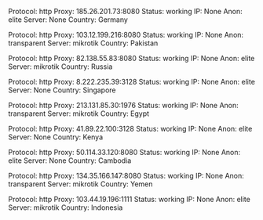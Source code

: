 Protocol: http
Proxy: 185.26.201.73:8080
Status: working
IP: None
Anon: elite
Server: None
Country: Germany

Protocol: http
Proxy: 103.12.199.216:8080
Status: working
IP: None
Anon: transparent
Server: mikrotik
Country: Pakistan

Protocol: http
Proxy: 82.138.55.83:8080
Status: working
IP: None
Anon: elite
Server: mikrotik
Country: Russia

Protocol: http
Proxy: 8.222.235.39:3128
Status: working
IP: None
Anon: elite
Server: None
Country: Singapore

Protocol: http
Proxy: 213.131.85.30:1976
Status: working
IP: None
Anon: transparent
Server: mikrotik
Country: Egypt

Protocol: http
Proxy: 41.89.22.100:3128
Status: working
IP: None
Anon: elite
Server: None
Country: Kenya

Protocol: http
Proxy: 50.114.33.120:8080
Status: working
IP: None
Anon: elite
Server: None
Country: Cambodia

Protocol: http
Proxy: 134.35.166.147:8080
Status: working
IP: None
Anon: transparent
Server: mikrotik
Country: Yemen

Protocol: http
Proxy: 103.44.19.196:1111
Status: working
IP: None
Anon: elite
Server: mikrotik
Country: Indonesia

